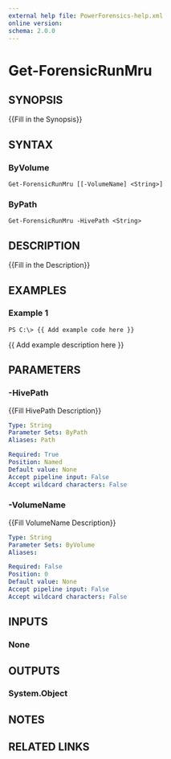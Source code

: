 ```yaml
---
external help file: PowerForensics-help.xml
online version: 
schema: 2.0.0
---
```


# Get-ForensicRunMru

## SYNOPSIS
{{Fill in the Synopsis}}

## SYNTAX

### ByVolume
```
Get-ForensicRunMru [[-VolumeName] <String>]
```

### ByPath
```
Get-ForensicRunMru -HivePath <String>
```

## DESCRIPTION
{{Fill in the Description}}

## EXAMPLES

### Example 1
```
PS C:\> {{ Add example code here }}
```

{{ Add example description here }}

## PARAMETERS

### -HivePath
{{Fill HivePath Description}}

```yaml
Type: String
Parameter Sets: ByPath
Aliases: Path

Required: True
Position: Named
Default value: None
Accept pipeline input: False
Accept wildcard characters: False
```

### -VolumeName
{{Fill VolumeName Description}}

```yaml
Type: String
Parameter Sets: ByVolume
Aliases: 

Required: False
Position: 0
Default value: None
Accept pipeline input: False
Accept wildcard characters: False
```

## INPUTS

### None


## OUTPUTS

### System.Object

## NOTES

## RELATED LINKS

